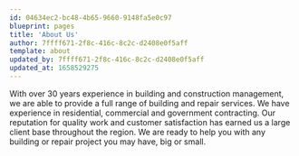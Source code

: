 ```yaml
---
id: 04634ec2-bc48-4b65-9660-9148fa5e0c97
blueprint: pages
title: 'About Us'
author: 7ffff671-2f8c-416c-8c2c-d2408e0f5aff
template: about
updated_by: 7ffff671-2f8c-416c-8c2c-d2408e0f5aff
updated_at: 1658529275
---
```

With over 30 years experience in building and construction management, we are able to provide a full range of building and repair services. We have experience in residential, commercial and government contracting. Our reputation for quality work and customer satisfaction has earned us a large client base throughout the region. We are ready to help you with any building or repair project you may have, big or small.